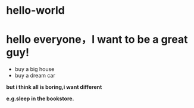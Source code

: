 # hello-world
# hello everyone，I want to be a great guy!
- buy a big house
- buy a dream car

**but i think all is boring,i want different**

**e.g.sleep in the bookstore.**
